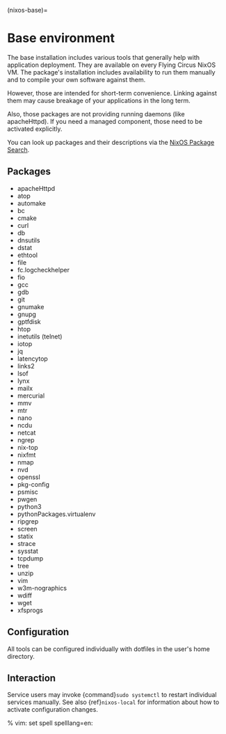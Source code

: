 (nixos-base)=

# Base environment

The base installation includes various tools that generally help with
application deployment. They are available on every Flying Circus NixOS VM.
The package's installation includes availability to run them manually and
to compile your own software against them.

However, those are intended for short-term convenience. Linking against them
may cause breakage of your applications in the long term.

Also, those packages are not providing running daemons (like apacheHttpd). If you
need a managed component, those need to be activated explicitly.

You can look up packages and their descriptions via the [NixOS Package Search](https://search.nixos.org/packages).

## Packages

- apacheHttpd
- atop
- automake
- bc
- cmake
- curl
- db
- dnsutils
- dstat
- ethtool
- file
- fc.logcheckhelper
- fio
- gcc
- gdb
- git
- gnumake
- gnupg
- gptfdisk
- htop
- inetutils (telnet)
- iotop
- jq
- latencytop
- links2
- lsof
- lynx
- mailx
- mercurial
- mmv
- mtr
- nano
- ncdu
- netcat
- ngrep
- nix-top
- nixfmt
- nmap
- nvd
- openssl
- pkg-config
- psmisc
- pwgen
- python3
- pythonPackages.virtualenv
- ripgrep
- screen
- statix
- strace
- sysstat
- tcpdump
- tree
- unzip
- vim
- w3m-nographics
- wdiff
- wget
- xfsprogs

## Configuration

All tools can be configured individually with dotfiles in the user's home
directory.

## Interaction

Service users may invoke {command}`sudo systemctl` to restart individual
services manually. See also {ref}`nixos-local` for information about how to
activate configuration changes.

% vim: set spell spelllang=en:
